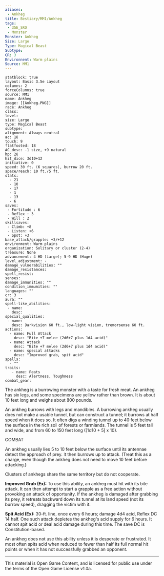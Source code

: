 ```yaml
---
aliases:
 - Ankheg
title: Bestiary/MM1/Ankheg
tags: 
 - 35E_SRD
 - Monster
Monster: Ankheg
Size: Large
Type: Magical Beast
Subtype: 
CR: 3
Environnent: Warm plains
Source: MM1
---
```


```statblock
statblock: true
layout: Basic 3.5e Layout
columns: 2
forceColumns: true
source: MM1 
name: Ankheg
image: [[Ankheg.PNG]]
race: Ankheg
class: 
level: 
size: Large
type: Magical Beast
subtype: 
alignment: Always neutral
ac: 18
touch: 9
flatfooted: 18
AC_desc: -1 size, +9 natural
hp: 28
hit_dice: 3d10+12
initiative: 0
speed: 30 ft. (6 squares), burrow 20 ft.
space/reach: 10 ft./5 ft.
stats:
  - 21
  - 10
  - 17
  - 1
  - 13
  - 6
saves:
 - Fortitude : 6
 - Reflex : 3
 - Will : 2
skillsaves:
 - Climb: +8
 - Listen: +6
 - Spot: +3
base_attack/grapple: +3/+12
environment: Warm plains
organization: Solitary or cluster (2-4)
treasure: None
advancement: 4 HD (Large); 5-9 HD (Huge)
level_adjustment: -
damage_vulnerabilities: ""
damage_resistances: 
spell_resist: 
senses: 
damage_immunities: ""
condition_immunities: ""
languages: ""
cr: 3
aura: ""
spell-like_abilities:
 - name: 
   desc: 
special_qualities:
 - name:
   desc: Darkvision 60 ft., low-light vision, tremorsense 60 ft.
actions:
  - name: Full Attack
    desc: "Bite +7 melee (2d6+7 plus 1d4 acid)"
  - name: Attack
    desc: "Bite +7 melee (2d6+7 plus 1d4 acid)"
  - name: special attacks
    desc: "Improved grab, spit acid"
spells:
  - ""
traits:
   - name: Feats
     desc: Alertness, Toughness
combat_gear:  
```


The ankheg is a burrowing monster with a taste for fresh meat. An ankheg has six legs, and some specimens are yellow rather than brown. It is about 10 feet long and weighs about 800 pounds.

An ankheg burrows with legs and mandibles. A burrowing ankheg usually does not make a usable tunnel, but can construct a tunnel; it burrows at half speed when it does so. It often digs a winding tunnel up to 40 feet below the surface in the rich soil of forests or farmlands. The tunnel is 5 feet tall and wide, and from 60 to 150 feet long ([1d10 + 5] x 10).

COMBAT

An ankheg usually lies 5 to 10 feet below the surface until its antennae detect the approach of prey. It then burrows up to attack. (Treat this as a charge, even though the ankheg does not need to move 10 feet before attacking.)

Clusters of ankhegs share the same territory but do not cooperate.


**Improved Grab (Ex):** To use this ability, an ankheg must hit with its bite attack. It can then attempt to start a grapple as a free action without provoking an attack of opportunity. If the ankheg is damaged after grabbing its prey, it retreats backward down its tunnel at its land speed (not its burrow speed), dragging the victim with it.


**Spit Acid (Ex):** 30-ft. line, once every 6 hours; damage 4d4 acid, Reflex DC 14 half. One such attack depletes the ankheg's acid supply for 6 hours. It cannot spit acid or deal acid damage during this time. The save DC is Constitution-based.

An ankheg does not use this ability unless it is desperate or frustrated. It most often spits acid when reduced to fewer than half its full normal hit points or when it has not successfully grabbed an opponent.

---

This material is Open Game Content, and is licensed for public use under the terms of the Open Game License v1.0a.
